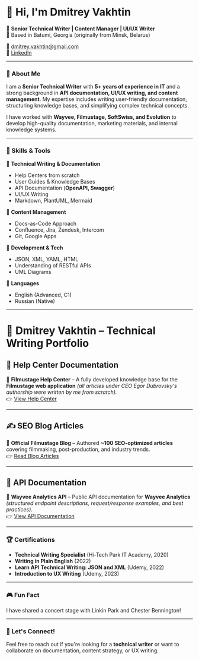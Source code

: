 # 👋 Hi, I'm Dmitrey Vakhtin

🚀 **Senior Technical Writer | Content Manager | UI/UX Writer**  
📍 Based in Batumi, Georgia  (originally from Minsk, Belarus)

📧 dmitrey.vakhtin@gmail.com  
🔗 [LinkedIn](https://linkedin.com/in/dmitrey-vakhtin)  

---

### 📝 About Me
I am a **Senior Technical Writer** with **5+ years of experience in IT** and a strong background in **API documentation, UI/UX writing, and content management**. My expertise includes writing user-friendly documentation, structuring knowledge bases, and simplifying complex technical concepts.

I have worked with **Wayvee, Filmustage, SoftSwiss, and Evolution** to develop high-quality documentation, marketing materials, and internal knowledge systems.

---

### 🔧 Skills & Tools
📌 **Technical Writing & Documentation**  
- Help Centers from scratch
- User Guides & Knowledge Bases
- API Documentation (**OpenAPI, Swagger**)  
- UI/UX Writing  
- Markdown, PlantUML, Mermaid  

📌 **Content Management**  
- Docs-as-Code Approach  
- Confluence, Jira, Zendesk, Intercom  
- Git, Google Apps  

📌 **Development & Tech**  
- JSON, XML, YAML, HTML  
- Understanding of RESTful APIs  
- UML Diagrams  

📌 **Languages**  
- English (Advanced, C1)  
- Russian (Native)  

---
# 📌 Dmitrey Vakhtin – Technical Writing Portfolio

## 📖 Help Center Documentation
🔹 **Filmustage Help Center** – A fully developed knowledge base for the **Filmustage web application** *(all articles under CEO Egor Dubrovsky's authorship were written by me from scratch).*  
👉 [View Help Center](https://help.filmustage.com/)

---

## ✍️ SEO Blog Articles
🔹 **Official Filmustage Blog** – Authored **~100 SEO-optimized articles** covering filmmaking, post-production, and industry trends.  
👉 [Read Blog Articles](https://filmustage.com/blog/author/dmitry/)

---

## 🔗 API Documentation
🔹 **Wayvee Analytics API** – Public API documentation for **Wayvee Analytics** *(structured endpoint descriptions, request/response examples, and best practices).*  
👉 [View API Documentation](https://docs.wayvee.com/docs/api/wayvee-public-api)

---

### 🏆 Certifications
- **Technical Writing Specialist** (Hi-Tech Park IT Academy, 2020)
- **Writing in Plain English** (2022)  
- **Learn API Technical Writing: JSON and XML** (Udemy, 2022)  
- **Introduction to UX Writing** (Udemy, 2023)  

---

### 🎮 Fun Fact
I have shared a concert stage with Linkin Park and Chester Bennington!

---

### 🤝 Let's Connect!
Feel free to reach out if you're looking for a **technical writer** or want to collaborate on documentation, content strategy, or UX writing.
